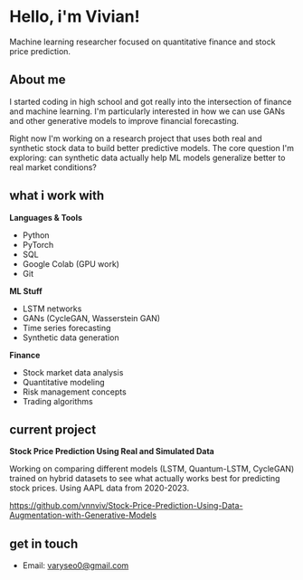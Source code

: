 # Hello, i'm Vivian!

Machine learning researcher focused on quantitative finance and stock price prediction.

## About me

I started coding in high school and got really into the intersection of finance and machine learning. I'm particularly interested in how we can use GANs and other generative models to improve financial forecasting.

Right now I'm working on a research project that uses both real and synthetic stock data to build better predictive models. The core question I'm exploring: can synthetic data actually help ML models generalize better to real market conditions?

## what i work with

**Languages & Tools**
- Python
- PyTorch
- SQL
- Google Colab (GPU work)
- Git

**ML Stuff**
- LSTM networks
- GANs (CycleGAN, Wasserstein GAN)
- Time series forecasting
- Synthetic data generation

**Finance**
- Stock market data analysis
- Quantitative modeling
- Risk management concepts
- Trading algorithms

## current project

**Stock Price Prediction Using Real and Simulated Data**

Working on comparing different models (LSTM, Quantum-LSTM, CycleGAN) trained on hybrid datasets to see what actually works best for predicting stock prices. Using AAPL data from 2020-2023.

https://github.com/vnnviv/Stock-Price-Prediction-Using-Data-Augmentation-with-Generative-Models

## get in touch

- Email: varyseo0@gmail.com
